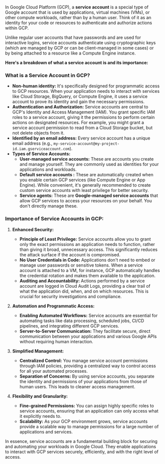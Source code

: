 In Google Cloud Platform (GCP), a **service account** is a special type of Google account that is used by applications, virtual machines (VMs), or other compute workloads, rather than by a human user. Think of it as an identity for your code or resources to authenticate and authorize actions within GCP.

Unlike regular user accounts that have passwords and are used for interactive logins, service accounts authenticate using cryptographic keys (which are managed by GCP or can be client-managed in some cases) or by being attached to a resource like a Compute Engine instance.

**Here's a breakdown of what a service account is and its importance:**

### What is a Service Account in GCP?

* **Non-human identity:** It's specifically designed for programmatic access to GCP resources. When your application needs to interact with services like Cloud Storage, BigQuery, or Compute Engine, it uses a service account to prove its identity and gain the necessary permissions.
* **Authentication and Authorization:** Service accounts are central to GCP's Identity and Access Management (IAM). You grant specific IAM roles to a service account, giving it the permissions to perform certain actions on designated resources. For example, you might grant a service account permission to read from a Cloud Storage bucket, but not delete objects from it.
* **Identified by an email address:** Every service account has a unique email address (e.g., `my-service-account@my-project-id.iam.gserviceaccount.com`).
* **Types of Service Accounts:**
    * **User-managed service accounts:** These are accounts you create and manage yourself. They are commonly used as identities for your applications and workloads.
    * **Default service accounts :** These are automatically created when you enable certain GCP services (like Compute Engine or App Engine). While convenient, it's generally recommended to create custom service accounts with least privilege for better security.
    * **Service agents:** These are **Google-managed service accounts** that allow GCP services to access your resources on your behalf. You don't directly manage these.

### Importance of Service Accounts in GCP:

1.  **Enhanced Security:**
    * **Principle of Least Privilege:** Service accounts allow you to grant only the exact permissions an application needs to function, rather than giving it broad, unnecessary access. This significantly reduces the attack surface if the account is compromised.
    * **No User Credentials in Code:** Applications don't need to embed or manage user passwords or sensitive tokens. When a service account is attached to a VM, for instance, GCP automatically handles the credential rotation and makes them available to the application.
    * **Auditing and Accountability:** Actions performed by a service account are logged in Cloud Audit Logs, providing a clear trail of what the application did, when, and on which resources. This is crucial for security investigations and compliance.

2.  **Automation and Programmatic Access:**
    * **Enabling Automated Workflows:** Service accounts are essential for automating tasks like data processing, scheduled jobs, CI/CD pipelines, and integrating different GCP services.
    * **Server-to-Server Communication:** They facilitate secure, direct communication between your applications and various Google APIs without requiring human interaction.

3.  **Simplified Management:**
    * **Centralized Control:** You manage service account permissions through IAM policies, providing a centralized way to control access for all your automated processes.
    * **Separation of Concerns:** By using service accounts, you separate the identity and permissions of your applications from those of human users. This leads to cleaner access management.

4.  **Flexibility and Granularity:**
    * **Fine-grained Permissions:** You can assign highly specific roles to service accounts, ensuring that an application can only access what it explicitly needs to.
    * **Scalability:** As your GCP environment grows, service accounts provide a scalable way to manage permissions for a large number of applications and services.

In essence, service accounts are a fundamental building block for securing and automating your workloads in Google Cloud. They enable applications to interact with GCP services securely, efficiently, and with the right level of access.
